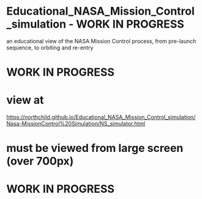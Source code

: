 # Educational_NASA_Mission_Control_simulation - WORK IN PROGRESS
an educational view of the NASA Mission Control process, from pre-launch sequence, to orbiting and re-entry

# WORK IN PROGRESS
# view at
https://northchild.github.io/Educational_NASA_Mission_Control_simulation/Nasa-MissionControl%20Simulation/NS_simulator.html


# must be viewed from large screen (over 700px)
# WORK IN PROGRESS
